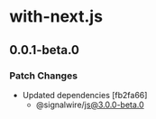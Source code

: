# with-next.js

## 0.0.1-beta.0

### Patch Changes

- Updated dependencies [fb2fa66]
  - @signalwire/js@3.0.0-beta.0
